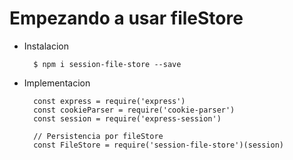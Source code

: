 # Empezando a usar fileStore

- Instalacion

		$ npm i session-file-store --save

- Implementacion

		const express = require('express')
		const cookieParser = require('cookie-parser')
		const session = require('express-session')

		// Persistencia por fileStore
		const FileStore = require('session-file-store')(session)

